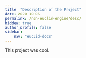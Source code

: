 ```yaml
---
title: "Description of the Project"
date: 2020-10-05
permalink: /non-euclid-engine/desc/
hidden: true
author_profile: false
sidebar:
    nav: "euclid-docs"
---
```


This project was cool.
